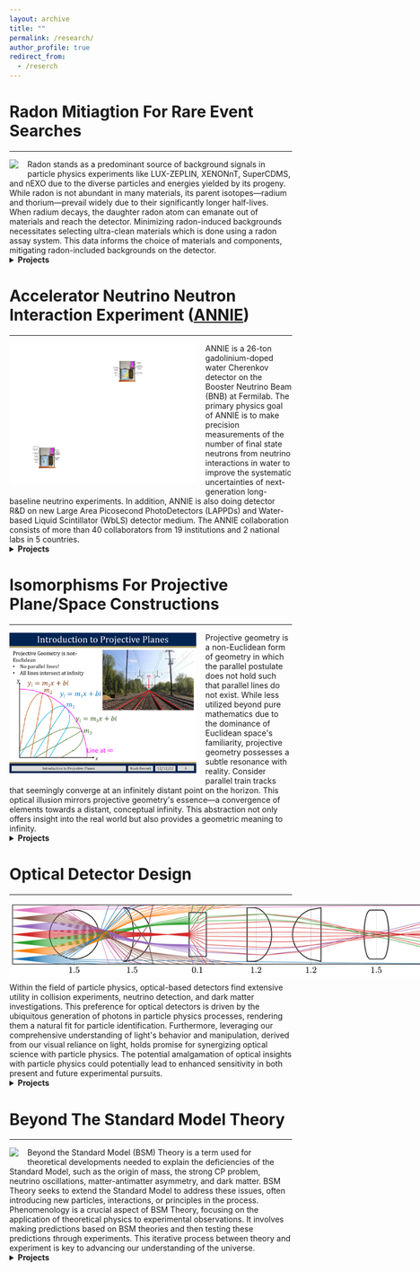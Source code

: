 ```yaml
---
layout: archive
title: ""
permalink: /research/
author_profile: true
redirect_from:
  - /reserch
---
```


# Radon Mitiagtion For Rare Event Searches
-----
<img src="/images/decayChains_2.pdf" style="max-height: 250px; max-width: 900px; margin-right: 16px; margin-bottom: 10px" align=left>
Radon stands as a predominant source of background signals in particle physics experiments like LUX-ZEPLIN, XENONnT, SuperCDMS, and nEXO due to the diverse particles and energies yielded by its progeny.
While radon is not abundant in many materials, its parent isotopes—radium and thorium—prevail widely due to their significantly longer half-lives.
When radium decays, the daughter radon atom can emanate out of materials and reach the detector. 
Minimizing radon-induced backgrounds necessitates selecting ultra-clean materials which is done using a radon assay system.
This data informs the choice of materials and components, mitigating radon-included backgrounds on the detector.

<details markdown="1"><summary><b>Projects</b></summary>
{: .notice}

### Improving Radon Assay Data Analysis With Complete Decay History Fitting 
<!-- for [nEXO](https://nexo.llnl.gov) -->
<img src="/images/radonEmanationSystem.pdf" style="max-height: 250px; max-width: 900px; margin-right: 16px; margin-bottom: 10px" align=left>
**Abstract:**
The radon assay system at SLAC employs an electrostatic chamber (ESC) which is biased to drift charged ions to a silicon diode where subsequent alpha decays in the chain are measured and identified by their energy. 
Analysis software is used to convert the measured alpha decay rates and energies to initial populations of atoms supporting the emanation of radon.
The focus of my work was to develop a Monte Carlo simulation of the radon assay system to check new fitting routines, and to also develop a new fitting method to determine the initial populations of atoms supporting the radon emanation. 
This new fitting method makes use of the full history of the assay run, which significantly reduces the required assay time, allowing SLAC to assay nEXO’s components faster leading to a reduction in nEXO’s development and assembly time.
<br><br>
Advisor: Brian Mong, SLAC National Accelerator Laboratory
{: .notice}

### Environmental Monitoring System for Cleanrooms [Repository](https://github.com/Noah-Everett/Cleanroom-Monitoring-System){: .btn .btn--info .btn--small}{: .align-right}
<!-- ### Radon Assay for [LZ](https://lz.lbl.gov) and [SuperCDMS](https://supercdms.slac.stanford.edu) -->
<img src="/images/Cleanroom Environmental Monitoring System.pdf" style="max-height: 250px; max-width: 900px; margin-right: 16px; margin-bottom: 10px" align=left>
**Abstract:**
The Radon Group at South Dakota Mines is actively engaged in radon assay services for LZ and SuperCDMS, all while pioneering a cutting-edge radon mitigation system.
As part of this endeavor, they have introduced the groundbreaking ultra-low-radon cleanroom.
In support of this initiative, I designed an environmental monitoring system tailored for the ultra-low-radon cleanroom. 
This system is responsible for tracking parameters such as temperature, humidity, volatile organic compounds, and dust levels. 
To bring this project to life, I employed a Raspberry Pi and an array of four sensors. 
I not only wrote the monitoring code but also assembled the system, successfully installing it within the cleanroom where it has been in continuous operation since.
<br><br>
Advisor: Richard Schnee, South Dakota Mines, Physics Department
{: .notice}

</details>

# Accelerator Neutrino Neutron Interaction Experiment ([ANNIE](https://annie.fnal.gov))
-----
<img src="/images/ANNIE_P2.pdf" style="max-height: 250px; max-width: 900px; margin-right: 16px; margin-bottom: 10px" align=left>
ANNIE is a 26-ton gadolinium-doped water Cherenkov detector on the Booster Neutrino Beam (BNB) at Fermilab. 
The primary physics goal of ANNIE is to make precision measurements of the number of final state neutrons from neutrino interactions in water to improve the systematic uncertainties of next-generation long-baseline neutrino experiments. 
In addition, ANNIE is also doing detector R&D on new Large Area Picosecond PhotoDetectors (LAPPDs) and Water-based Liquid Scintillator (WbLS) detector medium.
The ANNIE collaboration consists of more than 40 collaborators from 19 institutions and 2 national labs in 5 countries.

<details markdown="1"><summary><b>Projects</b></summary>
{: .notice}

### Likelihood-based Charged Lepton Track Reconstruction for ANNIE [Unpublished Note](https://drive.google.com/file/d/1gJ4Q9nf95HFrh1kvbQ8kRs_wbEg4qGYq/view?usp=sharing){: .btn .btn--info .btn--small}{: .align-right}[Conference Talk](https://drive.google.com/file/d/1wrQdlk9Nq2UBFrWUvCNwEko1KyvNWf5g/view?usp=sharing){: .btn .btn--info .btn--small}{: .align-right}
<img src="/images/Screenshot 2023-07-23 at 12.21.03 AM.png" style="max-height: 250px; max-width: 900px; margin-right: 16px; margin-bottom: 10px" align=left>
**Abstract:** 
ANNIE is a 26-ton gadolinium-doped water Cherenkov detector on the Booster Neutrino Beam (BNB) at Fermilab. 
The primary physics goal of ANNIE is to make precision measurements of the number of final state neutrons from neutrino interactions in water to improve the systematic uncertainties of next-generation long-baseline neutrino experiments. 
In addition, ANNIE is also doing detector R&D on new Large Area Picosecond PhotoDetectors (LAPPDs) and Water-based Liquid Scintillator (WbLS) detector medium. 
To achieve ANNIE’s ambitious physics goals, while fully accommodating its unique R&D campaign, a new likelihood-based reconstruction method is being developed. 
This reconstruction method will also allow for detailed studies of the current ANNIE detector, along with future detector configurations. 
In addition, the methodology used to develop this reconstruction method can be generically applied to other optical experiments for reconstruction and detector studies. 
<br><br>
Advisor: Jingbo Wang, South Dakota Mines, Physics Department
{: .notice}

### Feasibility Study For Neutrino-Argon Interaction Measurement in ANNIE
<img src="/images/Ev-nfn_v06.pdf" style="max-height: 250px; max-width: 900px; margin-right: 16px; margin-bottom: 10px" align=left>
**Abstract:**
The Deep Underground Neutrino Experiment (DUNE) aims to measure the neutrino CP-violating phase and determine the mass ordering, using the Liquid Argon Time Projection Chamber (LArTPC) technology. 
These measurements rely on the precise reconstruction of the incoming neutrino energy. 
However, the nuclear effects on neutrino-nucleus interactions are not well understood in argon, which could affect the precision of the experiment. 
Of particular interest, the measurement of the number of final-state neutrons from neutrino interactions can help constrain the theoretical neutrino-nucleus interaction models. 
To study neutrino-argon interactions, we propose to use the currently existing Accelerator Neutrino Neutron Interaction Experiment (ANNIE) at the Booster Neutrino Beam (BNB) at Fermilab. 
ANNIE is a water-based neutrino detector but can be modified to study neutrino-argon interactions such as those in DUNE. 
A feasible experimental strategy is to deploy a liquid argon target at ANNIE's fiducial volume location.
<br><br>
Advisor: Jingbo Wang, South Dakota Mines, Physics Department
{: .notice}

</details>

# Isomorphisms For Projective Plane/Space Constructions
-----
<img src="/images/IRL-PP-Example copy.pdf" style="max-height: 250px; max-width: 900px; margin-right: 16px; margin-bottom: 10px" align=left>
Projective geometry is a non-Euclidean form of geometry in which the parallel postulate does not hold such that parallel lines do not exist.
While less utilized beyond pure mathematics due to the dominance of Euclidean space's familiarity, projective geometry possesses a subtle resonance with reality.
Consider parallel train tracks that seemingly converge at an infinitely distant point on the horizon. 
This optical illusion mirrors projective geometry's essence—a convergence of elements towards a distant, conceptual infinity. 
This abstraction not only offers insight into the real world but also provides a geometric meaning to infinity.

<details markdown="1"><summary><b>Projects</b></summary>
{: .notice}

### Isomorphisms for Real Projective Plane Constructions [Colloquia Talk](https://drive.google.com/file/d/1mbCr02dh0jQaNMz0tAHfIq6IUzCV5Bcz/view?usp=sharing){: .btn .btn--info .btn--small}{: .align-right} [Preprint](https://drive.google.com/file/d/1oxYD-LVdW9QeLfwjqZRPmW1yepO9Tgau/view?usp=sharing){: .btn .btn--info .btn--small}{: .align-right}
<img src="/images/plots2_constructs2.pdf" style="max-height: 250px; max-width: 900px; margin-right: 16px; margin-bottom: 10px" align=left>
**Abstract:** 
The real projective plane ($\mathbb{R}\mathbb{P}^2$) has three well known isomorphic constructions:
the extended Euclidean plane, unit (hemi)sphere, and $\mathbb{R}^3$ vector space.
Isomorphisms that map between these descriptions of $\mathbb{R}\mathbb{P}^2$ are not commonly known.
Thus, we find isomorphisms that map between these three constructions.
Additionally, we propose several interesting uses of these constructions and their isomorphisms in classical physics and optical detectors commonly used in particle physics.
<br><br>
Advisor: Patrick Fleming, South Dakota Mines, Mathematics Department
{: .notice}

</details>

# Optical Detector Design
-----
<img src="/images/exampleLens-7.pdf" style="max-height: 250px; max-width: 900px; margin-right: 16px; margin-bottom: 10px" align=left>
Within the field of particle physics, optical-based detectors find extensive utility in collision experiments, neutrino detection, and dark matter investigations. 
This preference for optical detectors is driven by the ubiquitous generation of photons in particle physics processes, rendering them a natural fit for particle identification. 
Furthermore, leveraging our comprehensive understanding of light's behavior and manipulation, derived from our visual reliance on light, holds promise for synergizing optical science with particle physics. 
The potential amalgamation of optical insights with particle physics could potentially lead to enhanced sensitivity in both present and future experimental pursuits.

<details markdown="1"><summary><b>Projects</b></summary>
{: .notice}

### Using Direction Sensitive Photosenors for Detailed Topological Reconstruction in Unsegmented Scintillation Detectors Without Drift Field [Repository](https://github.com/Noah-Everett/G4-DSPD-Detector-Sim){: .btn .btn--info .btn--small}{: .align-right} [Slides](https://drive.google.com/file/d/1xAKrr3Qdeu-uTY7HzT8aTz_b8iEXgv74/view?usp=sharing){: .btn .btn--info .btn--small}{: .align-right}
<img src="/images/Screenshot 2023-08-06 at 11.01.07 PM.png" style="max-height: 250px; max-width: 900px; margin-right: 16px; margin-bottom: 10px" align=left>
**Abstract:**
We propose a novel method for fine grained ($\sim1$ cm) topological reconstruction in homogeneous, unsegmented scintillation detectors without the use of large electric fields used to drift charged particles such as those in NEXT, MicroBooNE, DUNE, etc.
This is made possible using a combination of traditional photosensors combined with a lens system which converts the direction of the incident photon into a physical position measurable by a photosensor.
We call this system a Direction Sensitive PhotoDetector (DSPD).
To increase the angular sensitivity of each DSPD, we limit their field of view using a calorimetric material, thus allowing for complete energy reconstruction.
We present a proof of concept for this detector by simulating a XLZD-sized detector ($\sim40$ tonnes) with Geant4.
{: .notice}


### Analytical Meridional, Non-Paraxial Ray Tracing [Preprint](https://drive.google.com/file/d/1IjmxL2j9VtcyEWjWqW67gfNorNig9Fg3/view?usp=sharing){: .btn .btn--info .btn--small}{: .align-right} [Repository](https://github.com/Noah-Everett/Analytical-Meridional-Non-Paraxial-Ray-Propagation){: .btn .btn--info .btn--small}{: .align-right}

<img src="/images/fig.pdf" style="max-height: 250px; max-width: 900px; margin-right: 16px; margin-bottom: 10px" align=left> 
**Abstract:**
The study of light propagation in optical systems is crucial for various scientific and technological applications. 
The paraxial (small angle) approximation is widely used and is easily accessible both online and through introductory optics textbooks owing to it providing an elegant ray propagation method in the form of matrices. 
However, the paraxial approximation fails to accurately describe light behavior at non-small angles or with surfaces (lenses or mirrors) which are not approximately linear and perpendicular to the optical axis.
To this end, we present an analytical method for non-paraxial, meridional ray tracing through a system of basic geometric surfaces derivable from a generalized ellipse; i.e. the most general ray tracing method for a meridional (2-dimensional) system comprised of elliptical, circular, and linear surfaces. 
This work is meant as a non-small angle generalization of standard ray tracing for geometric optics.
{: .notice}

</details>

# Beyond The Standard Model Theory
-----
<img src="/images/A'.pdf" style="max-height: 250px; max-width: 900px; margin-right: 16px; margin-bottom: 10px" align=left>
Beyond the Standard Model (BSM) Theory is a term used for theoretical developments needed to explain the deficiencies of the Standard Model, such as the origin of mass, the strong CP problem, neutrino oscillations, matter-antimatter asymmetry, and dark matter. 
BSM Theory seeks to extend the Standard Model to address these issues, often introducing new particles, interactions, or principles in the process.
Phenomenology is a crucial aspect of BSM Theory, focusing on the application of theoretical physics to experimental observations. 
It involves making predictions based on BSM theories and then testing these predictions through experiments. 
This iterative process between theory and experiment is key to advancing our understanding of the universe.

<details markdown="1"><summary><b>Projects</b></summary>
{: .notice}

### Search for Visible Dark Photon Decay in SciBooNE and ANNIE [Preprint](https://drive.google.com/file/d/1UrEw_G6NfJ7BibyNFTMybaOp0IchKtGg/view?usp=sharing){: .btn .btn--info .btn--small}{: .align-right} [Poster](https://drive.google.com/file/d/1G_gsscAJoJ-tWmHJFQT10guxsALL04WL/view?usp=sharing){: .btn .btn--info .btn--small}{: .align-right}
<img src="/images/reach+exp_sensativity-15.pdf" style="max-height: 250px; max-width: 1000px; margin-right: 16px; margin-bottom: 10px" align=left>
**Abstract:**
Dark photons ($A'$) are a theorized extension to the Standard Model (SM) which could help explain the mystery of dark matter.
Dark photons acquire small couplings to SM fermions through kinetic mixing with the SM $U(1)$ hypercharge group.
In this report, we investigate using the SciBooNE (Scintillator Booster Neutrino Experiment) and ANNIE (Accelerator Neutrino Neutron Interaction Experiment) experiments to search for dark photons.
Due to the relatively low energy of the Booster Neutrino Beam, we limit our study to dark photons produced via $\pi^0\to\gamma A'$ requiring $m_{A'}\leq m_{\pi^0}/2$.
This subsequently limits the dark photons decay modes to only $A'\to e^+e^-$ as we assume $m_{A'} < 2m_\chi$.
We present the expected sensitivity of SciBooNE to dark photons with these constraints and find that it does not probe any unexcluded parameter space.
While SciBooNE may not be useful for probing this specific model for beyond the standard model (BSM) physics, we should strive to make full use of all experiments, both current and past, to further advance physics.
<br><br>
Advisor: Patrick Fox, Fermi National Accelerator Laboratory, Theoretical Physics Department
{: .notice}

</details>